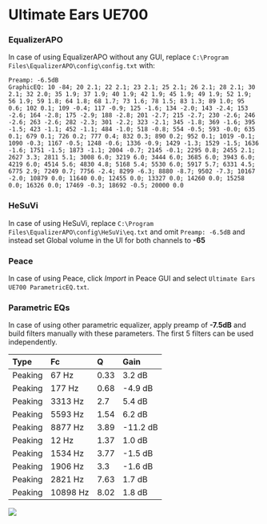 # Ultimate Ears UE700

### EqualizerAPO
In case of using EqualizerAPO without any GUI, replace `C:\Program Files\EqualizerAPO\config\config.txt`
with:
```
Preamp: -6.5dB
GraphicEQ: 10 -84; 20 2.1; 22 2.1; 23 2.1; 25 2.1; 26 2.1; 28 2.1; 30 2.1; 32 2.0; 35 1.9; 37 1.9; 40 1.9; 42 1.9; 45 1.9; 49 1.9; 52 1.9; 56 1.9; 59 1.8; 64 1.8; 68 1.7; 73 1.6; 78 1.5; 83 1.3; 89 1.0; 95 0.6; 102 0.1; 109 -0.4; 117 -0.9; 125 -1.6; 134 -2.0; 143 -2.4; 153 -2.6; 164 -2.8; 175 -2.9; 188 -2.8; 201 -2.7; 215 -2.7; 230 -2.6; 246 -2.6; 263 -2.6; 282 -2.3; 301 -2.2; 323 -2.1; 345 -1.8; 369 -1.6; 395 -1.5; 423 -1.1; 452 -1.1; 484 -1.0; 518 -0.8; 554 -0.5; 593 -0.0; 635 0.1; 679 0.1; 726 0.2; 777 0.4; 832 0.3; 890 0.2; 952 0.1; 1019 -0.1; 1090 -0.3; 1167 -0.5; 1248 -0.6; 1336 -0.9; 1429 -1.3; 1529 -1.5; 1636 -1.6; 1751 -1.5; 1873 -1.1; 2004 -0.7; 2145 -0.1; 2295 0.8; 2455 2.1; 2627 3.3; 2811 5.1; 3008 6.0; 3219 6.0; 3444 6.0; 3685 6.0; 3943 6.0; 4219 6.0; 4514 5.6; 4830 4.8; 5168 5.4; 5530 6.0; 5917 5.7; 6331 4.5; 6775 2.9; 7249 0.7; 7756 -2.4; 8299 -6.3; 8880 -8.7; 9502 -7.3; 10167 -2.0; 10879 0.0; 11640 0.0; 12455 0.0; 13327 0.0; 14260 0.0; 15258 0.0; 16326 0.0; 17469 -0.3; 18692 -0.5; 20000 0.0
```

### HeSuVi
In case of using HeSuVi, replace `C:\Program Files\EqualizerAPO\config\HeSuVi\eq.txt` and omit `Preamp:
-6.5dB` and instead set Global volume in the UI for both channels to **-65**

### Peace
In case of using Peace, click *Import* in Peace GUI and select `Ultimate Ears UE700 ParametricEQ.txt`.

### Parametric EQs
In case of using other parametric equalizer, apply preamp of **-7.5dB** and build filters manually with
these parameters. The first 5 filters can be used independently.

| Type    | Fc       |    Q | Gain     |
|:--------|:---------|:-----|:---------|
| Peaking | 67 Hz    | 0.33 | 3.2 dB   |
| Peaking | 177 Hz   | 0.68 | -4.9 dB  |
| Peaking | 3313 Hz  | 2.7  | 5.4 dB   |
| Peaking | 5593 Hz  | 1.54 | 6.2 dB   |
| Peaking | 8877 Hz  | 3.89 | -11.2 dB |
| Peaking | 12 Hz    | 1.37 | 1.0 dB   |
| Peaking | 1534 Hz  | 3.77 | -1.5 dB  |
| Peaking | 1906 Hz  | 3.3  | -1.6 dB  |
| Peaking | 2821 Hz  | 7.63 | 1.7 dB   |
| Peaking | 10898 Hz | 8.02 | 1.8 dB   |

![](https://raw.githubusercontent.com/jaakkopasanen/AutoEq/master/results/headphonecom/sbaf-serious/Ultimate%20Ears%20UE700/Ultimate%20Ears%20UE700.png)